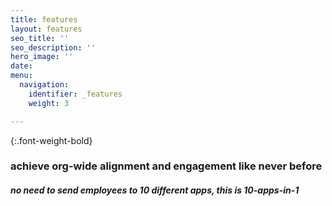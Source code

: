 ```yaml
---
title: features
layout: features
seo_title: ''
seo_description: ''
hero_image: ''
date: 
menu:
  navigation:
    identifier: _features
    weight: 3

---
```

{:.font-weight-bold}

### achieve org-wide alignment and engagement like never before

##### no need to send employees to 10 different apps, this is 10-apps-in-1